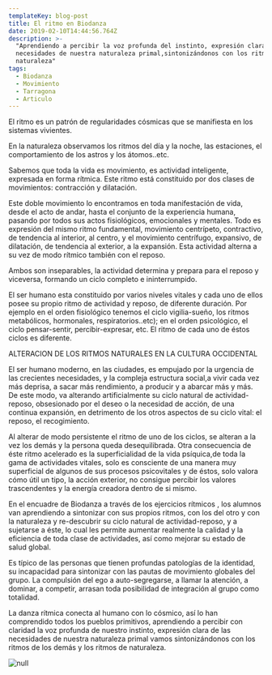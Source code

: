 ```yaml
---
templateKey: blog-post
title: El ritmo en Biodanza
date: 2019-02-10T14:44:56.764Z
description: >-
  "Aprendiendo a percibir la voz profunda del instinto, expresión clara de las
  necesidades de nuestra naturaleza primal,sintonizándonos con los ritmos de la
  naturaleza"
tags:
  - Biodanza
  - Movimiento
  - Tarragona
  - Articulo
---
```

El ritmo es un patrón de regularidades cósmicas que se manifiesta en los sistemas vivientes.

En la naturaleza observamos los ritmos del día y la noche, las estaciones, el comportamiento de los astros y los átomos..etc.

Sabemos que toda la vida es movimiento, es actividad inteligente, expresada en forma rítmica. Este ritmo está constituido por dos clases de movimientos: contracción y dilatación.

Este doble movimiento lo encontramos en toda manifestación de vida, desde el acto de andar, hasta el conjunto de la experiencia humana, pasando por todos sus actos fisiológicos, emocionales y mentales. Todo es expresión del mismo ritmo fundamental, movimiento centrípeto, contractivo, de tendencia al interior, al centro, y el movimiento centrífugo, expansivo,  de dilatación, de tendencia al exterior, a la expansión. Esta actividad alterna a su vez de modo rítmico también con el reposo.

Ambos son inseparables, la actividad determina y prepara para el reposo y viceversa, formando un ciclo completo e ininterrumpido.

El ser humano esta constituido por varios niveles vitales y cada uno de ellos posee su propio ritmo de actividad y reposo, de diferente duración. Por ejemplo en el orden fisiológico tenemos el ciclo vigilia-sueño, los ritmos metabólicos, hormonales, respiratorios..etc); en el orden psicológico, el ciclo pensar-sentir, percibir-expresar, etc. El ritmo de cada uno de éstos ciclos es diferente.

ALTERACION DE LOS RITMOS NATURALES EN LA CULTURA OCCIDENTAL

El ser humano moderno, en  las ciudades, es empujado por la urgencia de las crecientes necesidades, y la compleja estructura social,a vivir cada vez más deprisa, a sacar más rendimiento, a producir y a abarcar más y más. De este modo, va alterando artificialmente su ciclo natural de actividad-reposo, obsesionado por el deseo o la necesidad de acción, de una continua expansión, en detrimento de los otros aspectos de su ciclo vital: el reposo, el recogimiento.

Al alterar de modo persistente el ritmo de uno de los ciclos, se alteran a la vez los demás y la persona queda desequilibrada. Otra consecuencia de éste ritmo acelerado es la superficialidad de la vida psíquica,de toda la gama de actividades vitales, solo es consciente de una manera muy superficial de algunos de sus procesos psicovitales y de éstos, solo valora cómo útil un tipo, la acción exterior, no consigue percibir los valores trascendentes y la energía creadora dentro de si mismo. 

En el encuadre de Biodanza a través de los ejercicios rítmicos , los alumnos van aprendiendo a sintonizar con sus propios ritmos, con los del otro y con la naturaleza y re-descubrir su ciclo natural de actividad-reposo, y a sujetarse a éste, lo cual les permite aumentar realmente la calidad y la eficiencia de toda clase de actividades, así como mejorar su estado de salud global.

Es típico de las personas que tienen profundas patologías de la identidad, su incapacidad para sintonizar con las pautas de movimiento globales del grupo. La compulsión del ego a auto-segregarse, a llamar la atención, a dominar, a competir, arrasan toda posibilidad de integración al grupo como totalidad.

La danza rítmica conecta al humano con lo cósmico, así lo han comprendido todos los pueblos primitivos, aprendiendo a percibir con claridad la voz profunda de nuestro instinto, expresión clara de las necesidades de nuestra naturaleza primal vamos sintonizándonos con los ritmos de los demás y los ritmos de  naturaleza.

![null](/img/cristina-gottardi-314274-unsplash.jpg)
